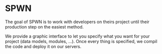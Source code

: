 # SPWN
The goal of SPWN is to work with developers on theirs project until their production step on the easiest method.

We provide a graphic interface to let you specify what you want for your project (data models, modules, ...). Once every thing is specified, we compil the code and deploy it on our servers.
